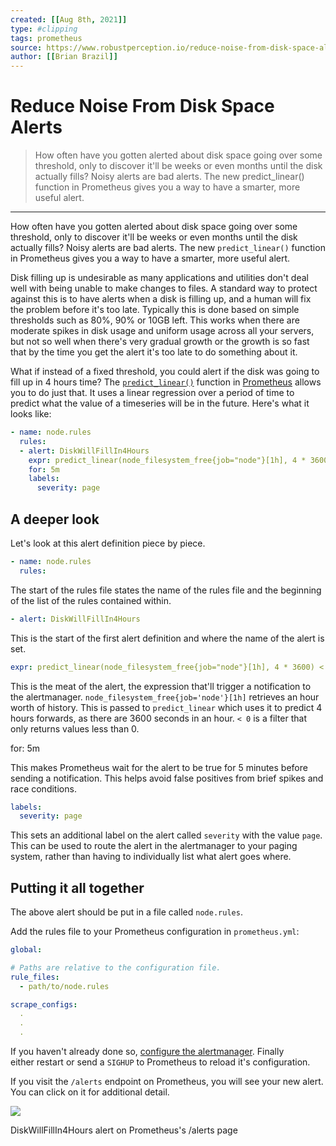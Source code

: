 ```yaml
---
created: [[Aug 8th, 2021]]
type: #clipping
tags: prometheus 
source: https://www.robustperception.io/reduce-noise-from-disk-space-alerts
author: [[Brian Brazil]] 
---
```

# Reduce Noise From Disk Space Alerts

> How often have you gotten alerted about disk space going over some threshold, only to discover it'll be weeks or even months until the disk actually fills? Noisy alerts are bad alerts. The new predict_linear() function in Prometheus gives you a way to have a smarter, more useful alert.

---
How often have you gotten alerted about disk space going over some threshold, only to discover it'll be weeks or even months until the disk actually fills? Noisy alerts are bad alerts. The new `predict_linear()` function in Prometheus gives you a way to have a smarter, more useful alert.

Disk filling up is undesirable as many applications and utilities don't deal well with being unable to make changes to files. A standard way to protect against this is to have alerts when a disk is filling up, and a human will fix the problem before it's too late. Typically this is done based on simple thresholds such as 80%, 90% or 10GB left. This works when there are moderate spikes in disk usage and uniform usage across all your servers, but not so well when there's very gradual growth or the growth is so fast that by the time you get the alert it's too late to do something about it.

What if instead of a fixed threshold, you could alert if the disk was going to fill up in 4 hours time? The [`predict_linear()`](https://prometheus.io/docs/querying/functions/#predict_linear) function in [Prometheus](https://prometheus.io/) allows you to do just that. It uses a linear regression over a period of time to predict what the value of a timeseries will be in the future. Here's what it looks like:
```yaml
- name: node.rules
  rules:
  - alert: DiskWillFillIn4Hours
    expr: predict_linear(node_filesystem_free{job="node"}[1h], 4 * 3600) < 0
    for: 5m
    labels:
      severity: page
```
## A deeper look

Let's look at this alert definition piece by piece.

```yaml
- name: node.rules
  rules:
```
The start of the rules file states the name of the rules file and the beginning of the list of the rules contained within.

```yaml
- alert: DiskWillFillIn4Hours
```
This is the start of the first alert definition and where the name of the alert is set.

```yaml
expr: predict_linear(node_filesystem_free{job="node"}[1h], 4 * 3600) < 0
```
This is the meat of the alert, the expression that'll trigger a notification to the alertmanager. `node_filesystem_free{job='node'}[1h]` retrieves an hour worth of history. This is passed to `predict_linear` which uses it to predict 4 hours forwards, as there are 3600 seconds in an hour. `< 0` is a filter that only returns values less than 0.

for: 5m

This makes Prometheus wait for the alert to be true for 5 minutes before sending a notification. This helps avoid false positives from brief spikes and race conditions.

```yaml
labels:
  severity: page
```

This sets an additional label on the alert called `severity` with the value `page`. This can be used to route the alert in the alertmanager to your paging system, rather than having to individually list what alert goes where.

## Putting it all together

The above alert should be put in a file called `node.rules`.

Add the rules file to your Prometheus configuration in `prometheus.yml`:

```yaml
global:

# Paths are relative to the configuration file.
rule_files:
  - path/to/node.rules

scrape_configs:
  .
  .
  .
```

If you haven't already done so, [configure the alertmanager](http://prometheus.io/docs/alerting/overview/). Finally either restart or send a `SIGHUP` to Prometheus to reload it's configuration.

If you visit the `/alerts` endpoint on Prometheus, you will see your new alert. You can click on it for additional detail.

[![](http://www.robustperception.io/wp-content/uploads/2015/08/Screenshot-070815-230254.png)](http://www.robustperception.io/wp-content/uploads/2015/08/Screenshot-070815-230254.png)

DiskWillFillIn4Hours alert on Prometheus's /alerts page

